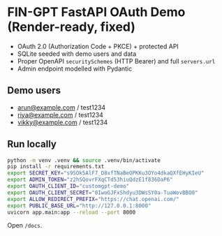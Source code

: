
# FIN-GPT FastAPI OAuth Demo (Render-ready, fixed)

- OAuth 2.0 (Authorization Code + PKCE) + protected API
- SQLite seeded with demo users and data
- Proper OpenAPI `securitySchemes` (HTTP Bearer) and full `servers.url`
- Admin endpoint modelled with Pydantic

## Demo users
- arun@example.com / test1234
- riya@example.com / test1234
- vikky@example.com / test1234

## Run locally
```bash
python -m venv .venv && source .venv/bin/activate
pip install -r requirements.txt
export SECRET_KEY="s9SOk5AlF7_D8xfTNaBeOPKKu3OYo4dkaQXfEHyKIeU"
export ADMIN_TOKEN="z2hSQovrFXqCTd53hiuQdzE1f836DaP6"
export OAUTH_CLIENT_ID="customgpt-demo"
export OAUTH_CLIENT_SECRET="0IwoGJFxShdyu3DWsSY0a-TuaWovBBO0"
export ALLOW_REDIRECT_PREFIX="https://chat.openai.com/"
export PUBLIC_BASE_URL="http://127.0.0.1:8000"
uvicorn app.main:app --reload --port 8000
```
Open `/docs`.
